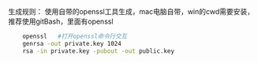 生成规则：
使用自带的openssl工具生成，mac电脑自带，win的cwd需要安装，推荐使用gitBash，里面有openssl
```bash
    openssl   #打开openssl命令行交互
    genrsa -out private.key 1024
    rsa -in private.key -pubout -out public.key
```
